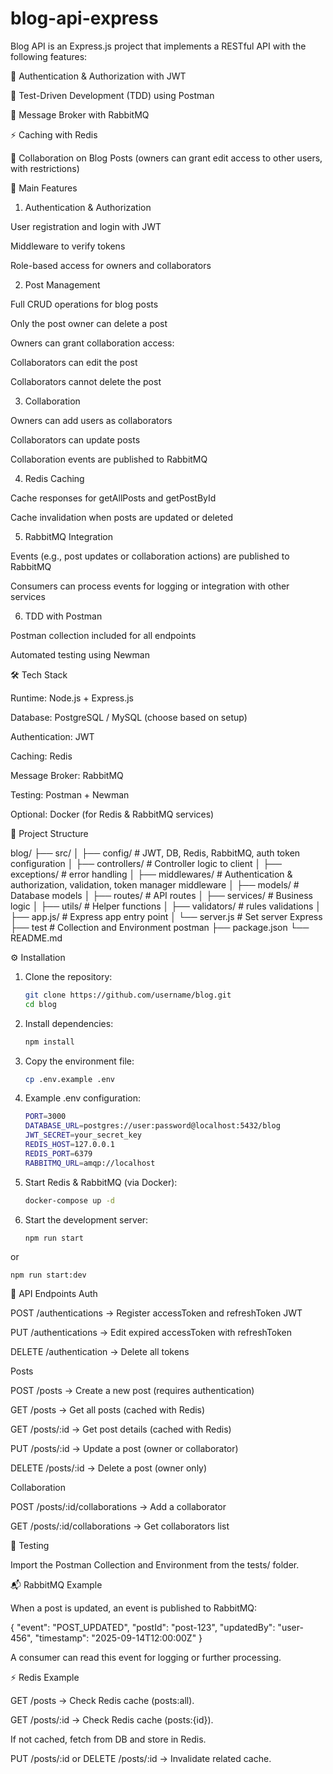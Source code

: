 # blog-api-express

Blog API is an Express.js project that implements a RESTful API with the following features:

🔐 Authentication & Authorization with JWT

🧪 Test-Driven Development (TDD) using Postman

📩 Message Broker with RabbitMQ

⚡ Caching with Redis

👥 Collaboration on Blog Posts (owners can grant edit access to other users, with restrictions)



🚀 Main Features

1. Authentication & Authorization

User registration and login with JWT

Middleware to verify tokens

Role-based access for owners and collaborators

2. Post Management

Full CRUD operations for blog posts

Only the post owner can delete a post

Owners can grant collaboration access:

Collaborators can edit the post

Collaborators cannot delete the post

3. Collaboration

Owners can add users as collaborators

Collaborators can update posts

Collaboration events are published to RabbitMQ

4. Redis Caching

Cache responses for getAllPosts and getPostById

Cache invalidation when posts are updated or deleted

5. RabbitMQ Integration

Events (e.g., post updates or collaboration actions) are published to RabbitMQ

Consumers can process events for logging or integration with other services

6. TDD with Postman

Postman collection included for all endpoints

Automated testing using Newman



🛠️ Tech Stack

Runtime: Node.js + Express.js

Database: PostgreSQL / MySQL (choose based on setup)

Authentication: JWT

Caching: Redis

Message Broker: RabbitMQ

Testing: Postman + Newman

Optional: Docker (for Redis & RabbitMQ services)



📂 Project Structure

blog/
├── src/
│   ├── config/        # JWT, DB, Redis, RabbitMQ, auth token configuration
│   ├── controllers/   # Controller logic to client
│   ├── exceptions/    # error handling
│   ├── middlewares/   # Authentication & authorization, validation, token manager middleware
│   ├── models/        # Database models
│   ├── routes/        # API routes
│   ├── services/      # Business logic
│   ├── utils/         # Helper functions
│   ├── validators/    # rules validations
│   ├── app.js/        # Express app entry point
│   └── server.js      # Set server Express
├── test               # Collection and Environment postman
├── package.json
└── README.md


⚙️ Installation

1. Clone the repository:
   ```bash
   git clone https://github.com/username/blog.git
   cd blog
2. Install dependencies:
    ```bash
    npm install

3. Copy the environment file:
    ```bash
    cp .env.example .env

4. Example .env configuration:
    ```bash
    PORT=3000
    DATABASE_URL=postgres://user:password@localhost:5432/blog
    JWT_SECRET=your_secret_key
    REDIS_HOST=127.0.0.1
    REDIS_PORT=6379
    RABBITMQ_URL=amqp://localhost

5. Start Redis & RabbitMQ (via Docker):
    ```bash
    docker-compose up -d

6. Start the development server:
    ```bash
    npm run start
    
  or
    
    npm run start:dev



📡 API Endpoints
Auth

POST /authentications → Register accessToken and refreshToken JWT

PUT /authentications → Edit expired accessToken with refreshToken

DELETE /authentication → Delete all tokens

Posts

POST /posts → Create a new post (requires authentication)

GET /posts → Get all posts (cached with Redis)

GET /posts/:id → Get post details (cached with Redis)

PUT /posts/:id → Update a post (owner or collaborator)

DELETE /posts/:id → Delete a post (owner only)

Collaboration

POST /posts/:id/collaborations → Add a collaborator

GET /posts/:id/collaborations → Get collaborators list


🧪 Testing

Import the Postman Collection and Environment from the tests/ folder.



📬 RabbitMQ Example

When a post is updated, an event is published to RabbitMQ:

{
  "event": "POST_UPDATED",
  "postId": "post-123",
  "updatedBy": "user-456",
  "timestamp": "2025-09-14T12:00:00Z"
}


A consumer can read this event for logging or further processing.


⚡ Redis Example

GET /posts → Check Redis cache (posts:all).

GET /posts/:id → Check Redis cache (posts:{id}).

If not cached, fetch from DB and store in Redis.

PUT /posts/:id or DELETE /posts/:id → Invalidate related cache.

